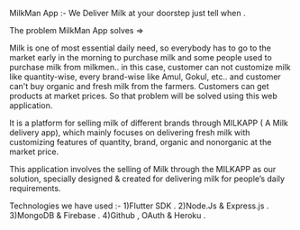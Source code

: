 MilkMan App :- We Deliver Milk at your doorstep just tell when .

The problem MilkMan App solves =>

Milk is one of most essential daily need, so everybody has to go to the market early in the morning to purchase milk and some people used to purchase milk from milkmen.. in this case, customer can not customize milk like quantity-wise, every brand-wise like Amul, Gokul, etc.. and customer can't buy organic and fresh milk from the farmers. Customers can get products at market prices. So that problem will be solved using this web application.

It is a platform for selling milk of different brands through MILKAPP ( A Milk delivery app), which mainly focuses on delivering fresh milk with customizing features of quantity, brand, organic and nonorganic at the market price.

This application involves the selling of Milk through the MILKAPP as our solution, specially designed & created for delivering milk for people’s daily requirements.

Technologies we have used :-
1)Flutter SDK .
2)Node.Js & Express.js .
3)MongoDB & Firebase .
4)Github , OAuth & Heroku .
